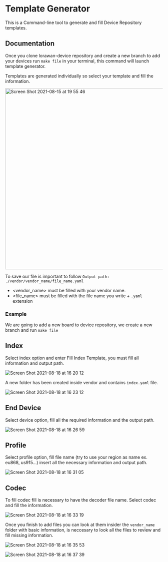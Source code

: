 # Template Generator

This is a Command-line tool to generate and fill Device Repository templates.

## Documentation

Once you clone lorawan-device repository and create a new branch to add your devices run `make file` in your terminal, this command will launch template generator.

Templates are generated individually so select your template and fill the information.

<img width="580" alt="Screen Shot 2021-08-15 at 19 55 46" src="https://user-images.githubusercontent.com/81958808/129498295-3f353500-4599-4747-9f63-17b43fd81d87.png">

To save our file is important to follow `Output path: ./vendor/vendor_name/file_name.yaml`
- <vendor_name> must be filled with your vendor name.
- <file_name> must be filled with the file name you write + `.yaml` extension

### Example

We are going to add a new board to device repository, we create a new branch and run `make file`

## Index

Select index option and enter Fill Index Template, you must fill all information and output path.

![Screen Shot 2021-08-18 at 16 20 12](https://user-images.githubusercontent.com/81958808/129973678-36c1d946-c3ed-4f3b-83b0-62e5694f7864.png)

A new folder has been created inside vendor and contains `index.yaml` file.

![Screen Shot 2021-08-18 at 16 23 12](https://user-images.githubusercontent.com/81958808/129973919-f6532b37-425d-4c49-8eee-586ee9581f18.png)

## End Device

Select device option, fill all the required information and the output path.

![Screen Shot 2021-08-18 at 16 26 59](https://user-images.githubusercontent.com/81958808/129974347-56de2165-0e42-4d85-82c1-ab283e33881b.png)

## Profile

Select profile option, fill file name (try to use your region as name ex. eu868, us915...) insert all the necessary information and output path.

![Screen Shot 2021-08-18 at 16 31 05](https://user-images.githubusercontent.com/81958808/129974807-00af3ecb-f6aa-4466-8a1c-8a9cfca00f25.png)

## Codec

To fill codec fill is necessary to have the decoder file name.
Select codec and fill the information.

![Screen Shot 2021-08-18 at 16 33 19](https://user-images.githubusercontent.com/81958808/129975030-5da94b50-7e85-443f-8dc2-87d46511f60b.png)


Once you finish to add files you can look at them insider the `vendor_name` folder with basic information, is neccesary to look all the files to review and fill missing information.

![Screen Shot 2021-08-18 at 16 35 53](https://user-images.githubusercontent.com/81958808/129975371-327882c7-1ee9-4d0e-9929-be53928fce04.png)

![Screen Shot 2021-08-18 at 16 37 39](https://user-images.githubusercontent.com/81958808/129975484-7ce4b9e9-9a42-4043-8e2b-330f1b412a1a.png)

